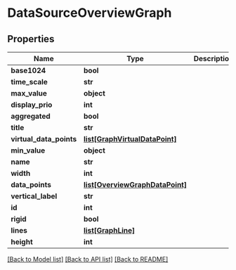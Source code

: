 # DataSourceOverviewGraph

## Properties
Name | Type | Description | Notes
------------ | ------------- | ------------- | -------------
**base1024** | **bool** |  | [optional] 
**time_scale** | **str** |  | [optional] 
**max_value** | **object** |  | [optional] 
**display_prio** | **int** |  | [optional] 
**aggregated** | **bool** |  | [optional] 
**title** | **str** |  | [optional] 
**virtual_data_points** | [**list[GraphVirtualDataPoint]**](GraphVirtualDataPoint.md) |  | [optional] 
**min_value** | **object** |  | [optional] 
**name** | **str** |  | [optional] 
**width** | **int** |  | [optional] 
**data_points** | [**list[OverviewGraphDataPoint]**](OverviewGraphDataPoint.md) |  | [optional] 
**vertical_label** | **str** |  | [optional] 
**id** | **int** |  | [optional] 
**rigid** | **bool** |  | [optional] 
**lines** | [**list[GraphLine]**](GraphLine.md) |  | [optional] 
**height** | **int** |  | [optional] 

[[Back to Model list]](../README.md#documentation-for-models) [[Back to API list]](../README.md#documentation-for-api-endpoints) [[Back to README]](../README.md)



